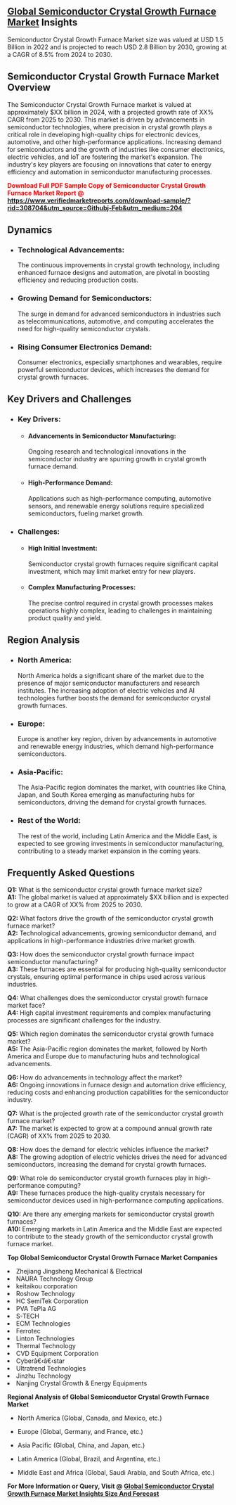 <h2><a href="https://www.verifiedmarketreports.com/download-sample/?rid=308704&amp;utm_source=Githubj&amp;utm_medium=204" target="_blank">Global Semiconductor Crystal Growth Furnace Market</a> Insights</h2><p>Semiconductor Crystal Growth Furnace Market size was valued at USD 1.5 Billion in 2022 and is projected to reach USD 2.8 Billion by 2030, growing at a CAGR of 8.5% from 2024 to 2030.</p><p> <h2>Semiconductor Crystal Growth Furnace Market Overview</h2> <p>The Semiconductor Crystal Growth Furnace market is valued at approximately $XX billion in 2024, with a projected growth rate of XX% CAGR from 2025 to 2030. This market is driven by advancements in semiconductor technologies, where precision in crystal growth plays a critical role in developing high-quality chips for electronic devices, automotive, and other high-performance applications. Increasing demand for semiconductors and the growth of industries like consumer electronics, electric vehicles, and IoT are fostering the market's expansion. The industry's key players are focusing on innovations that cater to energy efficiency and automation in semiconductor manufacturing processes.</p> <p><strong><p><span class=""><span style="color: #ff0000;"><strong>Download Full PDF Sample Copy of Semiconductor Crystal Growth Furnace Market Report</strong> @ </span><a href="https://www.verifiedmarketreports.com/download-sample/?rid=308704&amp;utm_source=Githubj-Feb&amp;utm_medium=204" target="_blank">https://www.verifiedmarketreports.com/download-sample/?rid=308704&amp;utm_source=Githubj-Feb&amp;utm_medium=204</a></span></p></strong></p> <h2>Dynamics</h2> <ul> <li><h3>Technological Advancements:</h3> The continuous improvements in crystal growth technology, including enhanced furnace designs and automation, are pivotal in boosting efficiency and reducing production costs.</li> <li><h3>Growing Demand for Semiconductors:</h3> The surge in demand for advanced semiconductors in industries such as telecommunications, automotive, and computing accelerates the need for high-quality semiconductor crystals.</li> <li><h3>Rising Consumer Electronics Demand:</h3> Consumer electronics, especially smartphones and wearables, require powerful semiconductor devices, which increases the demand for crystal growth furnaces.</li> </ul> <h2>Key Drivers and Challenges</h2> <ul> <li><h3>Key Drivers:</h3> <ul> <li><h4>Advancements in Semiconductor Manufacturing:</h4> Ongoing research and technological innovations in the semiconductor industry are spurring growth in crystal growth furnace demand.</li> <li><h4>High-Performance Demand:</h4> Applications such as high-performance computing, automotive sensors, and renewable energy solutions require specialized semiconductors, fueling market growth.</li> </ul> </li> <li><h3>Challenges:</h3> <ul> <li><h4>High Initial Investment:</h4> Semiconductor crystal growth furnaces require significant capital investment, which may limit market entry for new players.</li> <li><h4>Complex Manufacturing Processes:</h4> The precise control required in crystal growth processes makes operations highly complex, leading to challenges in maintaining product quality and yield.</li> </ul> </li> </ul> <h2>Region Analysis</h2> <ul> <li><h3>North America:</h3> North America holds a significant share of the market due to the presence of major semiconductor manufacturers and research institutes. The increasing adoption of electric vehicles and AI technologies further boosts the demand for semiconductor crystal growth furnaces.</li> <li><h3>Europe:</h3> Europe is another key region, driven by advancements in automotive and renewable energy industries, which demand high-performance semiconductors.</li> <li><h3>Asia-Pacific:</h3> The Asia-Pacific region dominates the market, with countries like China, Japan, and South Korea emerging as manufacturing hubs for semiconductors, driving the demand for crystal growth furnaces.</li> <li><h3>Rest of the World:</h3> The rest of the world, including Latin America and the Middle East, is expected to see growing investments in semiconductor manufacturing, contributing to a steady market expansion in the coming years.</li> </ul> <h2>Frequently Asked Questions</h2> <p><strong>Q1:</strong> What is the semiconductor crystal growth furnace market size? <br> <strong>A1:</strong> The global market is valued at approximately $XX billion and is expected to grow at a CAGR of XX% from 2025 to 2030.</p> <p><strong>Q2:</strong> What factors drive the growth of the semiconductor crystal growth furnace market? <br> <strong>A2:</strong> Technological advancements, growing semiconductor demand, and applications in high-performance industries drive market growth.</p> <p><strong>Q3:</strong> How does the semiconductor crystal growth furnace impact semiconductor manufacturing? <br> <strong>A3:</strong> These furnaces are essential for producing high-quality semiconductor crystals, ensuring optimal performance in chips used across various industries.</p> <p><strong>Q4:</strong> What challenges does the semiconductor crystal growth furnace market face? <br> <strong>A4:</strong> High capital investment requirements and complex manufacturing processes are significant challenges for the industry.</p> <p><strong>Q5:</strong> Which region dominates the semiconductor crystal growth furnace market? <br> <strong>A5:</strong> The Asia-Pacific region dominates the market, followed by North America and Europe due to manufacturing hubs and technological advancements.</p> <p><strong>Q6:</strong> How do advancements in technology affect the market? <br> <strong>A6:</strong> Ongoing innovations in furnace design and automation drive efficiency, reducing costs and enhancing production capabilities for the semiconductor industry.</p> <p><strong>Q7:</strong> What is the projected growth rate of the semiconductor crystal growth furnace market? <br> <strong>A7:</strong> The market is expected to grow at a compound annual growth rate (CAGR) of XX% from 2025 to 2030.</p> <p><strong>Q8:</strong> How does the demand for electric vehicles influence the market? <br> <strong>A8:</strong> The growing adoption of electric vehicles drives the need for advanced semiconductors, increasing the demand for crystal growth furnaces.</p> <p><strong>Q9:</strong> What role do semiconductor crystal growth furnaces play in high-performance computing? <br> <strong>A9:</strong> These furnaces produce the high-quality crystals necessary for semiconductor devices used in high-performance computing applications.</p> <p><strong>Q10:</strong> Are there any emerging markets for semiconductor crystal growth furnaces? <br> <strong>A10:</strong> Emerging markets in Latin America and the Middle East are expected to contribute to the steady growth of the semiconductor crystal growth furnace market.</p> </p><p><strong>Top Global Semiconductor Crystal Growth Furnace Market Companies</strong></p><div data-test-id=""><p><li>Zhejiang Jingsheng Mechanical & Electrical</li><li> NAURA Technology Group</li><li> keitaikou corporation</li><li> Roshow Technology</li><li> HC SemiTek Corporation</li><li> PVA TePla AG</li><li> S-TECH</li><li> ECM Technologies</li><li> Ferrotec</li><li> Linton Technologies</li><li> Thermal Technology</li><li> CVD Equipment Corporation</li><li> Cyberâ€‹â€‹star</li><li> Ultratrend Technologies</li><li> Jinzhu Technology</li><li> Nanjing Crystal Growth & Energy Equipments</li></p><div><strong>Regional Analysis of&nbsp;Global Semiconductor Crystal Growth Furnace Market</strong></div><ul><li dir="ltr"><p dir="ltr">North America&nbsp;(Global, Canada, and Mexico, etc.)</p></li><li dir="ltr"><p dir="ltr">Europe (Global, Germany, and France, etc.)</p></li><li dir="ltr"><p dir="ltr">Asia Pacific&nbsp;(Global, China, and Japan, etc.)</p></li><li dir="ltr"><p dir="ltr">Latin America&nbsp;(Global, Brazil, and Argentina, etc.)</p></li><li dir="ltr">Middle East and Africa&nbsp;(Global, Saudi Arabia, and South Africa, etc.)</li></ul><p><strong>For More Information or Query, Visit @&nbsp;</strong><strong><a href="https://www.verifiedmarketreports.com/product/semiconductor-crystal-growth-furnace-market/?utm_source=Githubj&amp;utm_medium=204" target="_blank">Global Semiconductor Crystal Growth Furnace Market Insights Size And Forecast</a></strong></p></div>
